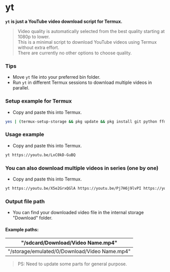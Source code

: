 # yt
**`yt` is just a YouTube video download script for Termux.**  
> Video quality is automatically selected from the best quality starting at 1080p to lower.  
This is a minimal script to download YouTube videos using Termux without extra effort.  
There are currently no other options to choose quality.  

### Tips
- Move `yt` file into your preferred bin folder.  
- Run `yt` in different Termux sessions to download multiple videos in parallel.  
### Setup example for Termux  
- Copy and paste this into Termux.
```bash
yes | (termux-setup-storage && pkg update && pkg install git python ffmpeg && python -m pip install --upgrade pip && pip install yt-dlp && git clone -b Termux https://github.com/RellikJaeger/yt && cd yt && chmod +x yt && mv yt ~/../usr/bin && cd .. && rm -rf yt)
```
### Usage example
- Copy and paste this into Termux.
```bash
yt https://youtu.be/LxC0kD-GuBQ
```
### You can also download multiple videos in series (one by one)
- Copy and paste this into Termux.
```bash
yt https://youtu.be/X5e2GrxQGlA https://youtu.be/Pj7H6j9lvPI https://youtu.be/OosiksDo_OA
```
### Output file path
- You can find your downloaded video file in the internal storage "Download" folder.  
#### Example paths:
| "/sdcard/Download/Video Name.mp4"             |
| --- |
| "/storage/emulated/0/Download/Video Name.mp4" |
> PS: Need to update some parts for general purpose.
